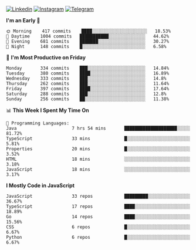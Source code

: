 [![Linkedin](https://img.shields.io/badge/-Archie-blue?style=flat-square&labelColor=gray&logo=Linkedin&logoColor=white&link=https://www.linkedin.com/in/archisdi)](https://www.linkedin.com/in/archisdi)
[![Instagram](https://img.shields.io/badge/-@archisdi-orange?style=flat-square&labelColor=gray&logo=Instagram&logoColor=white&link=https://www.instagram.com/archisdi)](https://www.instagram.com/archisdi)
[![Telegram](https://img.shields.io/badge/-aai-informational?style=flat-square&labelColor=gray&logo=telegram&logoColor=white&link=https://t.me/archisdi)](https://t.me/archisdi)

<!--START_SECTION:waka-->
**I'm an Early 🐤** 

```text
🌞 Morning    417 commits    ████░░░░░░░░░░░░░░░░░░░░░   18.53% 
🌆 Daytime    1004 commits   ███████████░░░░░░░░░░░░░░   44.62% 
🌃 Evening    681 commits    ███████░░░░░░░░░░░░░░░░░░   30.27% 
🌙 Night      148 commits    █░░░░░░░░░░░░░░░░░░░░░░░░   6.58%

```
📅 **I'm Most Productive on Friday** 

```text
Monday       334 commits    ███░░░░░░░░░░░░░░░░░░░░░░   14.84% 
Tuesday      380 commits    ████░░░░░░░░░░░░░░░░░░░░░   16.89% 
Wednesday    333 commits    ███░░░░░░░░░░░░░░░░░░░░░░   14.8% 
Thursday     262 commits    ███░░░░░░░░░░░░░░░░░░░░░░   11.64% 
Friday       397 commits    ████░░░░░░░░░░░░░░░░░░░░░   17.64% 
Saturday     288 commits    ███░░░░░░░░░░░░░░░░░░░░░░   12.8% 
Sunday       256 commits    ██░░░░░░░░░░░░░░░░░░░░░░░   11.38%

```


📊 **This Week I Spent My Time On** 

```text
💬 Programming Languages: 
Java                     7 hrs 54 mins       ████████████████████░░░░░   81.72% 
TypeScript               33 mins             █░░░░░░░░░░░░░░░░░░░░░░░░   5.81% 
Properties               20 mins             █░░░░░░░░░░░░░░░░░░░░░░░░   3.52% 
HTML                     18 mins             ░░░░░░░░░░░░░░░░░░░░░░░░░   3.18% 
JavaScript               18 mins             ░░░░░░░░░░░░░░░░░░░░░░░░░   3.17%

```

**I Mostly Code in JavaScript** 

```text
JavaScript               33 repos            █████████░░░░░░░░░░░░░░░░   36.67% 
TypeScript               17 repos            ████░░░░░░░░░░░░░░░░░░░░░   18.89% 
Go                       14 repos            ████░░░░░░░░░░░░░░░░░░░░░   15.56% 
CSS                      6 repos             █░░░░░░░░░░░░░░░░░░░░░░░░   6.67% 
Python                   6 repos             █░░░░░░░░░░░░░░░░░░░░░░░░   6.67%

```



<!--END_SECTION:waka-->